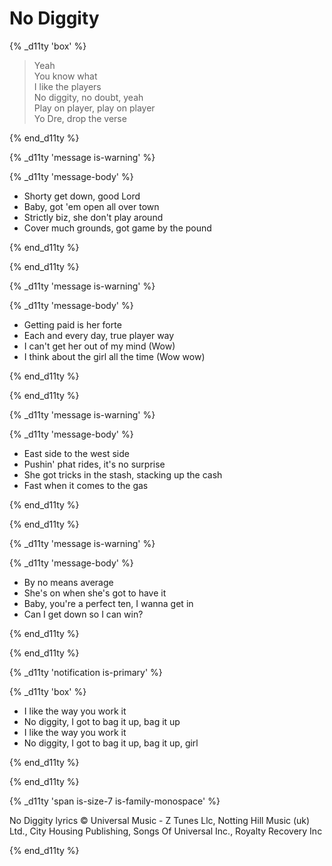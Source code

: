 # No Diggity

<!-- {% d11ty %} this file will always be written to PDF -->

{% _d11ty 'box' %}

> Yeah \
> You know what \
> I like the players \
> No diggity, no doubt, yeah \
> Play on player, play on player \
> Yo Dre, drop the verse

{% end_d11ty %}

{% _d11ty 'message is-warning' %}

{% _d11ty 'message-body' %}

- Shorty get down, good Lord
- Baby, got 'em open all over town
- Strictly biz, she don't play around
- Cover much grounds, got game by the pound

{% end_d11ty %}

{% end_d11ty %}

{% _d11ty 'message is-warning' %}

{% _d11ty 'message-body' %}

- Getting paid is her forte
- Each and every day, true player way
- I can't get her out of my mind (Wow)
- I think about the girl all the time (Wow wow)

{% end_d11ty %}

{% end_d11ty %}

{% _d11ty 'message is-warning' %}

{% _d11ty 'message-body' %}

- East side to the west side
- Pushin' phat rides, it's no surprise
- She got tricks in the stash, stacking up the cash
- Fast when it comes to the gas

{% end_d11ty %}

{% end_d11ty %}

{% _d11ty 'message is-warning' %}

{% _d11ty 'message-body' %}

- By no means average
- She's on when she's got to have it
- Baby, you're a perfect ten, I wanna get in
- Can I get down so I can win?

{% end_d11ty %}

{% end_d11ty %}

{% _d11ty 'notification is-primary' %}

{% _d11ty 'box' %}

- I like the way you work it
- No diggity, I got to bag it up, bag it up
- I like the way you work it
- No diggity, I got to bag it up, bag it up, girl

{% end_d11ty %}

{% end_d11ty %}

{% _d11ty 'span is-size-7 is-family-monospace' %}

No Diggity lyrics © Universal Music - Z Tunes Llc, Notting Hill Music (uk) Ltd., City Housing Publishing, Songs Of Universal Inc., Royalty Recovery Inc

{% end_d11ty %}

